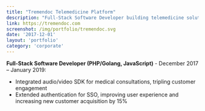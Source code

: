 ```yaml
---
title: "Tremendoc Telemedicine Platform"
description: "Full-Stack Software Developer building telemedicine solutions and consultation systems"
link: https://tremendoc.com
screenshot: /img/portfolio/tremendoc.svg
date: '2017-12-01'
layout: 'portfolio'
category: 'corporate'
---
```


**Full-Stack Software Developer (PHP/Golang, JavaScript)** - December 2017 – January 2019:
- Integrated audio/video SDK for medical consultations, tripling customer engagement
- Extended authentication for SSO, improving user experience and increasing new customer acquisition by 15%